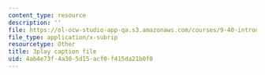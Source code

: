 ```yaml
---
content_type: resource
description: ''
file: https://ol-ocw-studio-app-qa.s3.amazonaws.com/courses/9-40-introduction-to-neural-computation-spring-2018/4ab4e73f4a305d15acf0f415da21b0f0_N-49t1j-XWY.vtt
file_type: application/x-subrip
resourcetype: Other
title: 3play caption file
uid: 4ab4e73f-4a30-5d15-acf0-f415da21b0f0
---
```

